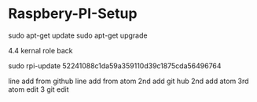 # Raspbery-PI-Setup

sudo apt-get update
sudo apt-get upgrade

4.4 kernal role back

sudo rpi-update 52241088c1da59a359110d39c1875cda56496764

line add from github
line add from atom
2nd add git hub
2nd add atom
3rd atom edit
3 git edit
